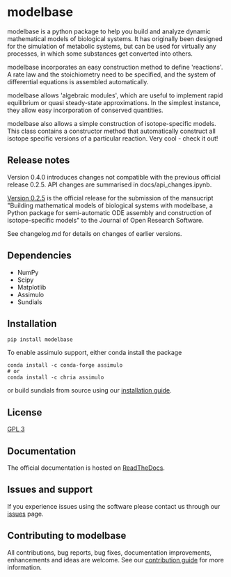 # modelbase

modelbase is a python package to help you build and analyze dynamic mathematical models of biological systems. It has originally been designed for the simulation of metabolic systems, but can be used for virtually any processes, in which some substances get converted into others.

modelbase incorporates an easy construction method to define 'reactions'. A rate law and the stoichiometry need to be specified, and the system of differential equations is assembled automatically.

modelbase allows 'algebraic modules', which are useful to implement rapid equilibrium or quasi steady-state approximations. In the simplest instance, they allow easy incorporation of conserved quantities.

modelbase also allows a simple construction of isotope-specific models. This class contains a constructor method that automatically construct all isotope specific versions of a particular reaction. Very cool - check it out!

## Release notes
Version 0.4.0 introduces changes not compatible with the previous official 
release 0.2.5. API changes are summarised in docs/api_changes.ipynb.

[Version 0.2.5](https://gitlab.com/ebenhoeh/modelbase/-/tags/initial-release) 
is the official release for the submission of the
mansucript "Building mathematical models of biological systems
with modelbase, a Python package for semi-automatic ODE assembly
and construction of isotope-specific models" to the Journal of Open
Research Software.

See changelog.md for details on changes of earlier versions.

## Dependencies
* NumPy
* Scipy
* Matplotlib
* Assimulo
* Sundials

## Installation

```python3
pip install modelbase
```

To enable assimulo support, either conda install the package

```python3
conda install -c conda-forge assimulo
# or
conda install -c chria assimulo
```

or build sundials from source using our [installation guide](https://gitlab.com/ebenhoeh/modelbase/blob/master/docs/installation.rst).


## License
[GPL 3](https://gitlab.com/ebenhoeh/modelbase/blob/master/LICENSE)

## Documentation
The official documentation is hosted on [ReadTheDocs](https://modelbase.readthedocs.io/en/latest/).

## Issues and support
If you experience issues using the software please contact us through our [issues](https://gitlab.com/ebenhoeh/modelbase/issues) page.

## Contributing to modelbase
All contributions, bug reports, bug fixes, documentation improvements, enhancements and ideas are welcome. See our [contribution guide](https://gitlab.com/ebenhoeh/modelbase/blob/master/CONTRIBUTING.md) for more information.

